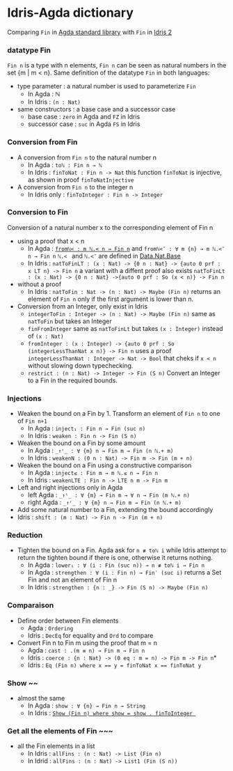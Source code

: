 
# Idris-Agda dictionary 
Comparing `Fin` in [Agda standard library](https://github.com/agda/agda-stdlib.git) with `Fin` in [Idris 2](https://github.com/idris-lang/Idris2/blob/main/libs/base/Data/Fin.idr)

### datatype Fin 
`Fin n` is a type with n elements, `Fin n` can be seen as natural numbers in the set {m | m < n}.
Same definition of the datatype `Fin` in both languages: 
- type parameter : a natural number is used to parameterize `Fin`
  - In Agda : ℕ
  - In Idris : `(n : Nat)`
- same constructors : a base case and a successor case
  - base case : `zero` in Agda and `FZ` in Idris
  - successor case : `suc` in Agda `FS` in Idris

### Conversion from Fin 
- A conversion from `Fin n` to the natural number n
  - In Agda : `toℕ : Fin n → ℕ`
  - In Idris : `finToNat : Fin n -> Nat`
    this function `finToNat` is injective, as shown in proof `finToNatInjective`
- A conversion from `Fin n` to the integer n
  - In Idris only : `finToInteger : Fin n -> Integer`

### Conversion to Fin 
Conversion of a natural number x to the corresponding element of Fin n
- using a proof that x < n 
  - In Agda : [`fromℕ< : m ℕ.< n → Fin n`](https://github.com/agda/agda-stdlib/blob/master/src/Data/Fin/Base.agda) and `fromℕ<″ : ∀ m {n} → m ℕ.<″ n → Fin n`
    `ℕ.< ` and `ℕ.<″` are defined in [Data.Nat.Base](https://github.com/agda/agda-stdlib/blob/master/src/Data/Nat/Base.agda)
  - In Idris : `natToFinLT : (x : Nat) -> {0 n : Nat} -> {auto 0 prf : x LT n} -> Fin n`
    a variant with a diffent proof also exists `natToFinLt : (x : Nat) -> {0 n : Nat} ->{auto 0 prf : So (x < n)} -> Fin n`
- without a proof 
  - In Idris : `natToFin : Nat -> (n : Nat) -> Maybe (Fin n)`  returns an element of `Fin n` only if the first argument is lower than n.
- Conversion from an Integer, only exist in Idris 
  - `integerToFin : Integer -> (n : Nat) -> Maybe (Fin n)` same as `natToFin` but takes an Integer
  - `finFromInteger` same as `natToFinLt` but takes `(x : Integer)` instead of `(x : Nat)`
  - `fromInteger : (x : Integer) -> {auto 0 prf : So (integerLessThanNat x n)} -> Fin n` uses a proof `integerLessThanNat : Integer -> Nat -> Bool` that cheks if `x < n` without slowing down typechecking.
  - `restrict : (n : Nat) -> Integer -> Fin (S n)` Convert an Integer to a Fin in the required bounds.

### Injections 
- Weaken the bound on a Fin by 1. Transform an element of `Fin n` to one of `Fin n+1`
  - In Agda : `inject₁ : Fin n → Fin (suc n) `
  - In Idris : `weaken : Fin n -> Fin (S n)`
- Weaken the bound on a Fin by some amount
  - In Agda : `_↑ʳ_ : ∀ {m} n → Fin m → Fin (n ℕ.+ m)`
  - In Idris :  `weakenN : (0 n : Nat) -> Fin m -> Fin (m + n)`
- Weaken the bound on a Fin using a constructive comparison
  - In Agda :  `inject≤ : Fin m → m ℕ.≤ n → Fin n`
  - In Idris : `weakenLTE : Fin n -> LTE n m -> Fin m`
- Left and right injections only in Agda
  - left Agda :  `_↑ˡ_ : ∀ {m} → Fin m → ∀ n → Fin (m ℕ.+ n)`
  - right Agda : `_↑ʳ_ : ∀ {m} n → Fin m → Fin (n ℕ.+ m)`
-  Add some natural number to a Fin, extending the bound accordingly
  - Idris : `shift : (m : Nat) -> Fin n -> Fin (m + n)`

### Reduction 
- Tighten the bound on a Fin. Agda ask for `n ≢ toℕ i` while Idris attempt to return the tighten bound if there is one, otherwise it returns nothing.  
  - In Agda : `lower₁ : ∀ (i : Fin (suc n)) → n ≢ toℕ i → Fin n`
  - In Agda : `strengthen : ∀ (i : Fin n) → Fin′ (suc i)` returns a Set Fin and not an element of Fin n
  - In Idris : `strengthen : {n : _} -> Fin (S n) -> Maybe (Fin n)`

### Comparaison 
- Define order between Fin elements
  - Agda : `Ordering`
  - Idris : `DecEq` for equality and `Ord` to compare
- Convert Fin n to Fin m using the proof that m = n
  - Agda : `cast : .(m ≡ n) → Fin m → Fin n`
  - Idris : `coerce : {n : Nat} -> (0 eq : m = n) -> Fin m -> Fin n`*
  - Idris : ``` Eq (Fin n) where
                  x == y = finToNat x == finToNat y ```

### Show ~~
- almost the same
  - In Agda :  `show : ∀ {n} → Fin n → String`
  - In Idris  : [`Show (Fin n) where show = show . finToInteger `](https://github.com/agda/agda-stdlib/blob/master/src/Data/Fin/Show.agda)
 
### Get all the elements of Fin ~~~
- all the Fin elements in a list
  - In Idris : `allFins : (n : Nat) -> List (Fin n)`
  - In Idrid : `allFins : (n : Nat) -> List1 (Fin (S n))`
    
 
   
    


